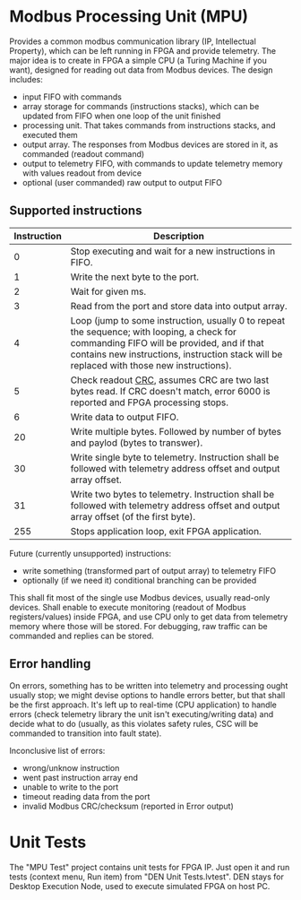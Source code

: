 # Modbus Processing Unit (MPU)

Provides a common modbus communication library (IP, Intellectual Property),
which can be left running in FPGA and provide telemetry. The major idea is to
create in FPGA a simple CPU (a Turing Machine if you want), designed for
reading out data from Modbus devices. The design includes:

* input FIFO with commands
* array storage for commands (instructions stacks), which can be updated from
  FIFO when one loop of the unit finished
* processing unit. That takes commands from instructions stacks, and executed
  them
* output array. The responses from Modbus devices are stored in it, as
  commanded (readout command)
* output to telemetry FIFO, with commands to update telemetry memory with
  values readout from device
* optional (user commanded) raw output to output FIFO

## Supported instructions

| Instruction | Description                                             |
| ----------- | ------------------------------------------------------- |
| 0           | Stop executing and wait for a new instructions in FIFO. |
| 1           | Write the next byte to the port.                        |
| 2           | Wait for given ms.                                      |
| 3           | Read from the port and store data into output array.    |
| 4           | Loop (jump to some instruction, usually 0 to repeat the sequence; with  looping, a check for commanding FIFO will be provided, and if that contains new instructions, instruction stack will be replaced with those new instructions). |
| 5           | Check readout [CRC](https://en.wikipedia.org/wiki/Cyclic_redundancy_check), assumes CRC are two last bytes read. If CRC doesn't match, error 6000 is reported and FPGA processing stops. |
| 6           | Write data to output FIFO.                              |
| 20          | Write multiple bytes. Followed by number of bytes and paylod (bytes to transwer). |
| 30          | Write single byte to telemetry. Instruction shall be followed with telemetry address offset and output array offset. |
| 31          | Write two bytes to telemetry. Instruction shall be followed with telemetry address offset and output array offset (of the first byte). |
| 255         | Stops application loop, exit FPGA application. |

Future (currently unsupported) instructions:

* write something (transformed part of output array) to telemetry FIFO
* optionally (if we need it) conditional branching can be provided

This shall fit most of the single use Modbus devices, usually read-only
devices. Shall enable to execute monitoring (readout of Modbus
registers/values) inside FPGA, and use CPU only to get data from telemetry
memory where those will be stored. For debugging, raw traffic can be commanded
and replies can be stored.

## Error handling

On errors, something has to be written into telemetry and processing ought
usually stop; we might devise options to handle errors better, but that shall
be the first approach. It's left up to real-time (CPU application) to handle
errors (check telemetry library the unit isn't executing/writing data) and
decide what to do (usually, as this violates safety rules, CSC will be
commanded to transition into fault state).

Inconclusive list of errors:

* wrong/unknow instruction
* went past instruction array end
* unable to write to the port
* timeout reading data from the port
* invalid Modbus CRC/checksum (reported in Error output)

# Unit Tests

The "MPU Test" project contains unit tests for FPGA IP. Just open it and run
tests (context menu, Run item) from "DEN Unit Tests.lvtest". DEN stays for
Desktop Execution Node, used to execute simulated FPGA on host PC.

